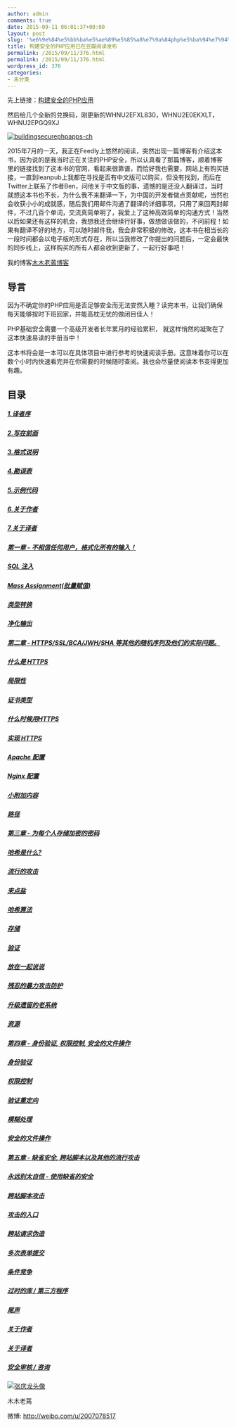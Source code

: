 ```yaml
---
author: admin
comments: true
date: 2015-09-11 06:01:37+00:00
layout: post
slug: '%e6%9e%84%e5%bb%ba%e5%ae%89%e5%85%a8%e7%9a%84php%e5%ba%94%e7%94%a8%e5%b7%b2%e5%9c%a8%e8%b1%86%e7%93%a3%e9%98%85%e8%af%bb%e5%8f%91%e5%b8%83'
title: 构建安全的PHP应用已在豆瓣阅读发布
permalink: /2015/09/11/376.html
permalink: /2015/09/11/376.html
wordpress_id: 376
categories:
- 未分类
---
```


先上链接：[构建安全的PHP应用](http://read.douban.com/ebook/12390772/)

然后给几个全新的兑换码，刚更新的WHNU2EFXL830，WHNU2E0EKXLT，WHNU2EPGQ9XJ

[![buildingsecurephpapps-ch](http://akmumu-wordpress.stor.sinaapp.com/uploads/2015/09/title_page.png)](http://akmumu-wordpress.stor.sinaapp.com/uploads/2015/09/title_page.png)

2015年7月的一天，我正在Feedly上悠然的阅读，突然出现一篇博客有介绍这本书，因为说的是我当时正在关注的PHP安全，所以认真看了那篇博客，顺着博客里的链接找到了这本书的官网，看起来很靠谱，而恰好我也需要，网站上有购买链接，一直到leanpub上我都在寻找是否有中文版可以购买，但没有找到，而后在Twitter上联系了作者Ben，问他关于中文版的事，遗憾的是还没人翻译过，当时就想这本书也不长，为什么我不来翻译一下，为中国的开发者做点贡献呢，当然也会收获小小的成就感，随后我们用邮件沟通了翻译的详细事项，只用了来回两封邮件，不过几百个单词，交流真简单明了，我爱上了这种高效简单的沟通方式！当然以后如果还有这样的机会，我想我还会继续行好事，做想做该做的，不问前程！如果有翻译不好的地方，可以随时邮件我，我会非常积极的修改，这本书在相当长的一段时间都会以电子版的形式存在，所以当我修改了你提出的问题后，一定会最快的同步线上，这样购买的所有人都会收到更新了，一起行好事吧！

我的博客[木木老蔫博客](http://akmumu.com)


## 导言


因为不确定你的PHP应用是否足够安全而无法安然入睡？读完本书，让我们确保每天能够按时下班回家，并能高枕无忧的做闭目佳人！


PHP基础安全需要一个高级开发者长年累月的经验累积， 就这样悄然的凝聚在了这本快速易读的手册当中！

这本书将会是一本可以在具体项目中进行参考的快速阅读手册。这意味着你可以在数个小时内快速看完并在你需要的时候随时查阅。我也会尽量使阅读本书变得更加有趣。


## 目录


##### [1.译者序](http://read.douban.com/reader/ebook/12390772/toc/1)

##### [2.写在前面](http://read.douban.com/reader/ebook/12390772/toc/2)

##### [3.格式说明](http://read.douban.com/reader/ebook/12390772/toc/3)

##### [4.勘误表](http://read.douban.com/reader/ebook/12390772/toc/4)

##### [5.示例代码](http://read.douban.com/reader/ebook/12390772/toc/5)

##### [6.关于作者](http://read.douban.com/reader/ebook/12390772/toc/6)

##### [7.关于译者](http://read.douban.com/reader/ebook/12390772/toc/7)

##### [第一章 - 不相信任何用户，格式化所有的输入！](http://read.douban.com/reader/ebook/12390772/toc/8)

##### [SQL 注入](http://read.douban.com/reader/ebook/12390772/toc/9)

##### [Mass Assignment(批量赋值)](http://read.douban.com/reader/ebook/12390772/toc/10)

##### [类型转换](http://read.douban.com/reader/ebook/12390772/toc/11)

##### [净化输出](http://read.douban.com/reader/ebook/12390772/toc/12)

##### [第二章 - HTTPS/SSL/BCA/JWH/SHA 等其他的随机序列及他们的实际问题。](http://read.douban.com/reader/ebook/12390772/toc/13)

##### [什么是 HTTPS](http://read.douban.com/reader/ebook/12390772/toc/14)

##### [局限性](http://read.douban.com/reader/ebook/12390772/toc/15)

##### [证书类型](http://read.douban.com/reader/ebook/12390772/toc/16)

##### [什么时候用HTTPS](http://read.douban.com/reader/ebook/12390772/toc/17)

##### [实现 HTTPS](http://read.douban.com/reader/ebook/12390772/toc/18)

##### [Apache 配置](http://read.douban.com/reader/ebook/12390772/toc/19)

##### [Nginx 配置](http://read.douban.com/reader/ebook/12390772/toc/20)

##### [小附加内容](http://read.douban.com/reader/ebook/12390772/toc/21)

##### [路径](http://read.douban.com/reader/ebook/12390772/toc/22)

##### [第三章 - 为每个人存储加密的密码](http://read.douban.com/reader/ebook/12390772/toc/23)

##### [哈希是什么?](http://read.douban.com/reader/ebook/12390772/toc/24)

##### [流行的攻击](http://read.douban.com/reader/ebook/12390772/toc/25)

##### [来点盐](http://read.douban.com/reader/ebook/12390772/toc/26)

##### [哈希算法](http://read.douban.com/reader/ebook/12390772/toc/27)

##### [存储](http://read.douban.com/reader/ebook/12390772/toc/28)

##### [验证](http://read.douban.com/reader/ebook/12390772/toc/29)

##### [放在一起说说](http://read.douban.com/reader/ebook/12390772/toc/30)

##### [残忍的暴力攻击防护](http://read.douban.com/reader/ebook/12390772/toc/31)

##### [升级遗留的老系统](http://read.douban.com/reader/ebook/12390772/toc/32)

##### [资源](http://read.douban.com/reader/ebook/12390772/toc/33)

##### [第四章 - 身份验证, 权限控制, 安全的文件操作](http://read.douban.com/reader/ebook/12390772/toc/34)

##### [身份验证](http://read.douban.com/reader/ebook/12390772/toc/35)

##### [权限控制](http://read.douban.com/reader/ebook/12390772/toc/36)

##### [验证重定向](http://read.douban.com/reader/ebook/12390772/toc/37)

##### [模糊处理](http://read.douban.com/reader/ebook/12390772/toc/38)

##### [安全的文件操作](http://read.douban.com/reader/ebook/12390772/toc/39)

##### [第五章 - 缺省安全, 跨站脚本以及其他的流行攻击](http://read.douban.com/reader/ebook/12390772/toc/40)

##### [永远别太自信 - 使用缺省的安全](http://read.douban.com/reader/ebook/12390772/toc/41)

##### [跨站脚本攻击](http://read.douban.com/reader/ebook/12390772/toc/42)

##### [攻击的入口](http://read.douban.com/reader/ebook/12390772/toc/43)

##### [跨站请求伪造](http://read.douban.com/reader/ebook/12390772/toc/44)

##### [多次表单提交](http://read.douban.com/reader/ebook/12390772/toc/45)

##### [条件竞争](http://read.douban.com/reader/ebook/12390772/toc/46)

##### [过时的库 / 第三方程序](http://read.douban.com/reader/ebook/12390772/toc/47)

##### [尾声](http://read.douban.com/reader/ebook/12390772/toc/48)

##### [关于作者](http://read.douban.com/reader/ebook/12390772/toc/49)

##### [关于译者](http://read.douban.com/reader/ebook/12390772/toc/50)

##### [安全审核 / 咨询](http://read.douban.com/reader/ebook/12390772/toc/51)


[![张庆龙头像](http://akmumu-wordpress.stor.sinaapp.com/uploads/2015/09/QQ20150907-1@2x.png)](http://akmumu-wordpress.stor.sinaapp.com/uploads/2015/09/QQ20150907-1@2x.png)



木木老蔫

微博: http://weibo.com/u/2007078517




